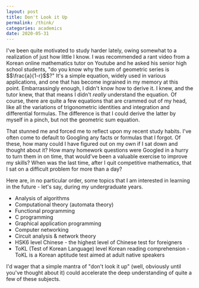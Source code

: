 ```yaml
---
layout: post
title: Don't Look it Up
permalink: /think/
categories: academics
date: 2020-05-31
---
```


I've been quite motivated to study harder lately, owing somewhat to a realization of just how little I know. I was recommended a rant video from a Korean online mathematics tutor on Youtube and he asked his senior high school students, "do you know why the sum of geometric series is \$\$\\frac\{a\}\{1-r\}\$\$?" It's a simple equation, widely used in various applications, and one that has become ingrained in my memory at this point. Embarrassingly enough, I didn't know how to derive it. I knew, and the tutor knew, that that means I didn't *really* understand the equation. Of course, there are quite a few equations that are crammed out of my head, like all the variations of trigonometric identities and integration and differential formulas. The difference is that I could derive the latter by myself in a pinch, but not the geometric sum equation. 

That stunned me and forced me to reflect upon my recent study habits. I've often come to default to Googling any facts or formulas that I forgot. Of these, how many could I have figured out on my own if I sat down and thought about it? How many homework questions were Googled in a hurry to turn them in on time, that would've been a valuable exercise to improve my skills? When was the last time, after I quit competitive mathematics, that I sat on a difficult problem for more than a day?

Here are, in no particular order, some topics that I am interested in learning in the future - let's say, during my undergraduate years. 

* Analysis of algorithms
* Computational theory (automata theory)
* Functional programming
* C programming
* Graphical application programming
* Computer networking
* Circuit analysis & network theory
* HSK6 level Chinese - the highest level of Chinese test for foreigners
* ToKL (Test of Korean Language) level Korean reading comprehension - ToKL is a Korean aptitude test aimed at adult native speakers

I'd wager that a simple mantra of "don't look it up" (well, obviously until you've thought about it) could accelerate the deep understanding of quite a few of these subjects. 

